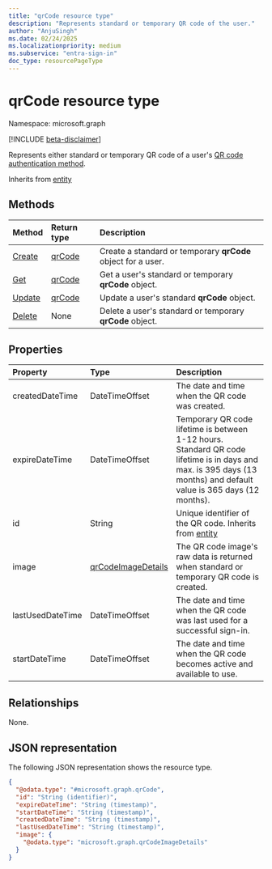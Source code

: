 ```yaml
---
title: "qrCode resource type"
description: "Represents standard or temporary QR code of the user."
author: "AnjuSingh"
ms.date: 02/24/2025
ms.localizationpriority: medium
ms.subservice: "entra-sign-in"
doc_type: resourcePageType
---
```


# qrCode resource type

Namespace: microsoft.graph

[!INCLUDE [beta-disclaimer](../../includes/beta-disclaimer.md)]

Represents either standard or temporary QR code of a user's [QR code authentication method](../resources/qrcodepinauthenticationmethod.md).

Inherits from [entity](../resources/entity.md)

## Methods

|Method|Return type|Description|
|:---|:---|:---|
|[Create](../api/qrcodepinauthenticationmethod-patch-standardqrcode.md)|[qrCode](../resources/qrcode.md)|Create a standard or temporary **qrCode** object for a user.|
|[Get](../api/qrcode-get.md)|[qrCode](../resources/qrcode.md)|Get a user's standard or temporary **qrCode** object.|
|[Update](../api/qrcode-update.md)|[qrCode](../resources/qrcode.md)|Update a user's standard **qrCode** object.|
|[Delete](../api/qrcode-delete.md)|None|Delete a user's standard or temporary **qrCode** object.|

## Properties

|Property|Type|Description|
|:---|:---|:---|
|createdDateTime|DateTimeOffset|The date and time when the QR code was created.|
|expireDateTime|DateTimeOffset|Temporary QR code lifetime is between 1-12 hours. Standard QR code lifetime is in days and max. is 395 days (13 months) and default value is 365 days (12 months).|
|id|String|Unique identifier of the QR code. Inherits from [entity](../resources/entity.md)|
|image|[qrCodeImageDetails](../resources/qrcodeimagedetails.md)|The QR code image's raw data is returned when standard or temporary QR code is created.|
|lastUsedDateTime|DateTimeOffset|The date and time when the QR code was last used for a successful sign-in.|
|startDateTime|DateTimeOffset|The date and time when the QR code becomes active and available to use.|

## Relationships
None.

## JSON representation
The following JSON representation shows the resource type.
<!-- {
  "blockType": "resource",
  "keyProperty": "id",
  "@odata.type": "microsoft.graph.qrCode",
  "openType": false
}
-->
``` json
{
  "@odata.type": "#microsoft.graph.qrCode",
  "id": "String (identifier)",
  "expireDateTime": "String (timestamp)",
  "startDateTime": "String (timestamp)",
  "createdDateTime": "String (timestamp)",
  "lastUsedDateTime": "String (timestamp)",
  "image": {
    "@odata.type": "microsoft.graph.qrCodeImageDetails"
  }
}
```
